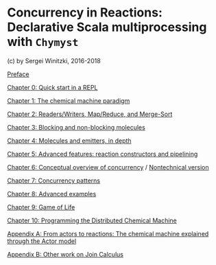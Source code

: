 <link href="{{ site.github.url }}/tables.css" rel="stylesheet" />

# Concurrency in Reactions: Declarative Scala multiprocessing with `Chymyst`

(c) by Sergei Winitzki, 2016-2018

[Preface](chymyst-preface.md)

[Chapter 0: Quick start in a REPL](chymyst-quick.md)

[Chapter 1: The chemical machine paradigm](chymyst01.md)

[Chapter 2: Readers/Writers, Map/Reduce, and Merge-Sort](chymyst02.md)

[Chapter 3: Blocking and non-blocking molecules](chymyst03.md)

[Chapter 4: Molecules and emitters, in depth](chymyst04.md)

[Chapter 5: Advanced features: reaction constructors and pipelining](chymyst05.md)

[Chapter 6: Conceptual overview of concurrency](concurrency.md) / [Nontechnical version](concurrency-nontechnical.md)

[Chapter 7: Concurrency patterns](chymyst07.md)

[Chapter 8: Advanced examples](chymyst08.md)

[Chapter 9: Game of Life](chymyst_game_of_life.md)

[Chapter 10: Programming the Distributed Chemical Machine](chymyst10.md)

[Appendix A: From actors to reactions: The chemical machine explained through the Actor model](chymyst-actor.md)

[Appendix B: Other work on Join Calculus](other_work.md)
